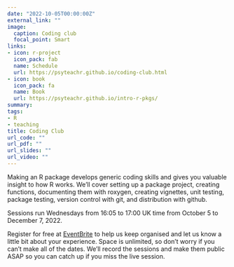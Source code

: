 ```yaml
---
date: "2022-10-05T00:00:00Z"
external_link: ""
image:
  caption: Coding club
  focal_point: Smart
links:
- icon: r-project
  icon_pack: fab
  name: Schedule
  url: https://psyteachr.github.io/coding-club.html
- icon: book
  icon_pack: fa
  name: Book
  url: https://psyteachr.github.io/intro-r-pkgs/
summary: 
tags:
- R
- teaching
title: Coding Club
url_code: ""
url_pdf: ""
url_slides: ""
url_video: ""
---
```


Making an R package develops generic coding skills and gives you valuable insight to how R works. We’ll cover setting up a package project, creating functions, documenting them with roxygen, creating vignettes, unit testing, package testing, version control with git, and distribution with github.

Sessions run Wednesdays from 16:05 to 17:00 UK time from October 5 to December 7, 2022.

Register for free at [EventBrite](https://coding-club-packages.eventbrite.co.uk/) to help us keep organised and let us know a little bit about your experience. Space is unlimited, so don’t worry if you can’t make all of the dates. We’ll record the sessions and make them public ASAP so you can catch up if you miss the live session.

